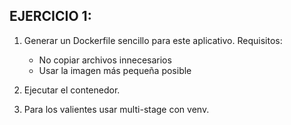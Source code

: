 ## EJERCICIO 1:

1. Generar un Dockerfile sencillo para este aplicativo. Requisitos:
    - No copiar archivos innecesarios
    - Usar la imagen más pequeña posible

2. Ejecutar el contenedor.

3. Para los valientes usar multi-stage con venv.
